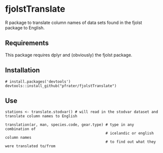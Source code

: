 # fjolstTranslate
R package to translate column names of data sets found in the fjolst package to English.

## Requirements
This package requires dplyr and (obviously) the fjolst package.

## Installation
```
# install.packages('devtools')
devtools::install_github("pfrater/fjolstTranslate")
```

## Use
```
stations <- translate.stodvar() # will read in the stodvar dataset and translate column names to English

translation(ar, man, species.code, gear.type) # type in any combination of 
                                              # icelandic or english column names 
                                              # to find out what they were translated to/from
```
